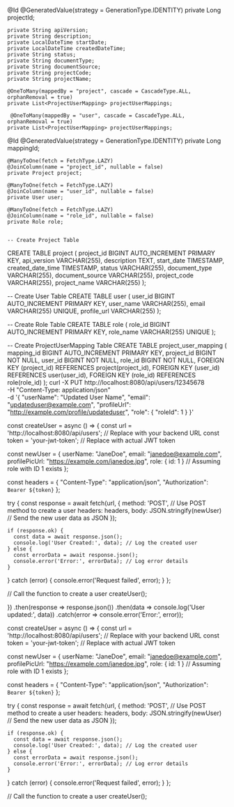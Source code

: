 @Id
    @GeneratedValue(strategy = GenerationType.IDENTITY)
    private Long projectId;

    private String apiVersion;
    private String description;
    private LocalDateTime startDate;
    private LocalDateTime createdDateTime;
    private String status;
    private String documentType;
    private String documentSource;
    private String projectCode;
    private String projectName;

    @OneToMany(mappedBy = "project", cascade = CascadeType.ALL, orphanRemoval = true)
    private List<ProjectUserMapping> projectUserMappings;

     @OneToMany(mappedBy = "user", cascade = CascadeType.ALL, orphanRemoval = true)
    private List<ProjectUserMapping> projectUserMappings;


@Id
    @GeneratedValue(strategy = GenerationType.IDENTITY)
    private Long mappingId;

    @ManyToOne(fetch = FetchType.LAZY)
    @JoinColumn(name = "project_id", nullable = false)
    private Project project;

    @ManyToOne(fetch = FetchType.LAZY)
    @JoinColumn(name = "user_id", nullable = false)
    private User user;

    @ManyToOne(fetch = FetchType.LAZY)
    @JoinColumn(name = "role_id", nullable = false)
    private Role role;


    -- Create Project Table
CREATE TABLE project (
    project_id BIGINT AUTO_INCREMENT PRIMARY KEY,
    api_version VARCHAR(255),
    description TEXT,
    start_date TIMESTAMP,
    created_date_time TIMESTAMP,
    status VARCHAR(255),
    document_type VARCHAR(255),
    document_source VARCHAR(255),
    project_code VARCHAR(255),
    project_name VARCHAR(255)
);

-- Create User Table
CREATE TABLE user (
    user_id BIGINT AUTO_INCREMENT PRIMARY KEY,
    user_name VARCHAR(255),
    email VARCHAR(255) UNIQUE,
    profile_url VARCHAR(255)
);

-- Create Role Table
CREATE TABLE role (
    role_id BIGINT AUTO_INCREMENT PRIMARY KEY,
    role_name VARCHAR(255) UNIQUE
);

-- Create ProjectUserMapping Table
CREATE TABLE project_user_mapping (
    mapping_id BIGINT AUTO_INCREMENT PRIMARY KEY,
    project_id BIGINT NOT NULL,
    user_id BIGINT NOT NULL,
    role_id BIGINT NOT NULL,
    FOREIGN KEY (project_id) REFERENCES project(project_id),
    FOREIGN KEY (user_id) REFERENCES user(user_id),
    FOREIGN KEY (role_id) REFERENCES role(role_id)
);
curl -X PUT http://localhost:8080/api/users/12345678 \
-H "Content-Type: application/json" \
-d '{
  "userName": "Updated User Name",
  "email": "updateduser@example.com",
  "profileUrl": "http://example.com/profile/updateduser",
  "role": {
    "roleId": 1
  }
}'

const createUser = async () => {
  const url = 'http://localhost:8080/api/users'; // Replace with your backend URL
  const token = 'your-jwt-token'; // Replace with actual JWT token

  const newUser = {
    userName: "JaneDoe",
    email: "janedoe@example.com",
    profilePicUrl: "https://example.com/janedoe.jpg",
    role: { id: 1 } // Assuming role with ID 1 exists
  };

  const headers = {
    "Content-Type": "application/json",
    "Authorization": `Bearer ${token}`
  };

  try {
    const response = await fetch(url, {
      method: 'POST', // Use POST method to create a user
      headers: headers,
      body: JSON.stringify(newUser) // Send the new user data as JSON
    });

    if (response.ok) {
      const data = await response.json();
      console.log('User Created:', data); // Log the created user
    } else {
      const errorData = await response.json();
      console.error('Error:', errorData); // Log error details
    }
  } catch (error) {
    console.error('Request failed', error);
  }
};

// Call the function to create a user
createUser();

})
  .then(response => response.json())
  .then(data => console.log('User updated:', data))
  .catch(error => console.error('Error:', error));




  const createUser = async () => {
  const url = 'http://localhost:8080/api/users'; // Replace with your backend URL
  const token = 'your-jwt-token'; // Replace with actual JWT token

  const newUser = {
    userName: "JaneDoe",
    email: "janedoe@example.com",
    profilePicUrl: "https://example.com/janedoe.jpg",
    role: { id: 1 } // Assuming role with ID 1 exists
  };

  const headers = {
    "Content-Type": "application/json",
    "Authorization": `Bearer ${token}`
  };

  try {
    const response = await fetch(url, {
      method: 'POST', // Use POST method to create a user
      headers: headers,
      body: JSON.stringify(newUser) // Send the new user data as JSON
    });

    if (response.ok) {
      const data = await response.json();
      console.log('User Created:', data); // Log the created user
    } else {
      const errorData = await response.json();
      console.error('Error:', errorData); // Log error details
    }
  } catch (error) {
    console.error('Request failed', error);
  }
};

// Call the function to create a user
createUser();


